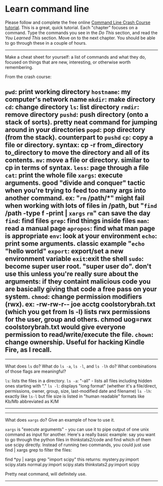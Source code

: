 # Learn command line

Please follow and complete the free online [Command Line Crash Course
tutorial](http://cli.learncodethehardway.org/book/). This is a great,
quick tutorial. Each "chapter" focuses on a command. Type the commands
you see in the _Do This_ section, and read the _You Learned This_
section. Move on to the next chapter. You should be able to go through
these in a couple of hours.


---

Make a cheat sheet for yourself: a list of commands and what they do, focused on things that are new, interesting, or otherwise worth remembering.

From the crash course:

`pwd`: print working directory
`hostname`: my computer's network name
`mkdir`: make directory
`cd`: change directory
`ls`: list directory
`rmdir`: remove directory
`pushd`: push directory (onto a stack of sorts). pretty neat command for jumping around in your directories
`popd`: pop directory (from the stack). counterpart to `pushd`
`cp`: copy a file or directory. syntax: cp -r from_directory to_directory to move the directory and all of its contents.
`mv`: move a file or directory. similar to cp in terms of syntax.
`less`: page through a file
`cat`: print the whole file
`xargs`: execute arguments. good "divide and conquer" tactic when you're trying to feed too many args into another command. ex: "`rm` /path/*" might fail when working with lots of files in /path, but "`find` /path -type f -print | `xargs` `rm`" can save the day
`find`: find files
`grep`: find things inside files
`man`: read a manual page
`apropos`: find what man page is appropriate
`env`: look at your environment
`echo`: print some arguments. classic example "`echo` "hello world"
`export`: export/set a new environment variable
`exit`:exit the shell
`sudo`: become super user root. "super user do". don't use this unless you're really sure about the arguments: if they containt malicious code you are basically giving that code a free pass on your system.
`chmod`: change permission modifiers (rwx). ex: -rw-rw-r--  joe  acctg  coolstorybrah.txt (which you get from ls -l) lists rwx permissions for the user, group and others. chmod uog=rwx coolstorybrah.txt would give everyone permission to read/write/execute the file.
`chown`: change ownership. Useful for hacking Kindle Fire, as I recall.
---


---

What does `ls` do? What do `ls -a`, `ls -l`, and `ls -lh` do? What combinations of those flags are meaningful?

`ls`: lists the files in a directory. 
`ls -a`: "-all" - lists all files including hidden ones starting with "." 
`ls -l`: displays "long format" (whether it's a file/direct, permissions, owner, group, size, last-modified date and filename)
`ls -lh`: exactly like `ls-l` but file size is listed in "human readable" formats like Kb/Mb abbreviated as K/M

---


---

What does `xargs` do? Give an example of how to use it.

`xargs` is "execute arguments" - you can use it to pipe output of one unix command as input for another. Here's a really basic example: say you want to go through the python files in thinkstats2/code and find which of them use scipy directly. Instead of running two commands, you could just use find | xargs grep to filter the files:

find *py | xargs grep "import scipy"
this returns:
mystery.py:import scipy.stats
normal.py:import scipy.stats
thinkstats2.py:import scipy

Pretty neat command, will definitely use.

---
